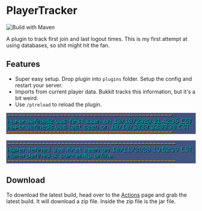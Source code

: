 # PlayerTracker
![Build with Maven](https://github.com/DESTROYMC-NET/PlayerTracker/workflows/Build%20with%20Maven/badge.svg)

A plugin to track first join and last logout times. This is my first attempt at using databases, so shit might hit the fan.
## Features
- Super easy setup. Drop plugin into `plugins` folder. Setup the config and restart your server.
- Imports from current player data. Bukkit tracks this information, but it's a bit weird.
- Use `/ptreload` to reload the plugin.

![Image](https://raw.githubusercontent.com/DESTROYMC-NET/PlayerTracker/master/image1.png)

![Image](https://raw.githubusercontent.com/DESTROYMC-NET/PlayerTracker/master/image2.png)
## Download
To download the latest build, head over to the [Actions](https://github.com/DESTROYMC-NET/PlayerTracker/actions) page and grab the latest build. It will download a zip file. Inside the zip file is the jar file.

